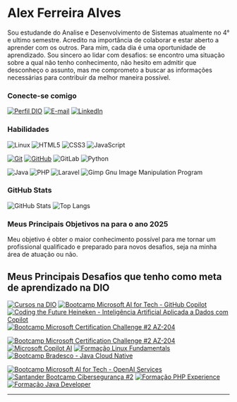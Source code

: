 # Alex Ferreira Alves

Sou estudande do Analise e Desenvolvimento de Sistemas atualmente no 4° e ultimo semestre. 
Acredito na importância de colaborar e estar aberto a aprender com os outros. Para mim, cada dia é uma oportunidade de aprendizado. Sou sincero ao lidar com desafios: se encontro uma situação sobre a qual não tenho conhecimento, não hesito em admitir que desconheço o assunto, mas me comprometo a buscar as informações necessárias para contribuir da melhor maneira possível.

### Conecte-se comigo

[![Perfil DIO](https://img.shields.io/badge/-Meu%20Perfil%20na%20DIO-30A3DC?style=for-the-badge)](https://web.dio.me/users/alexcursos0102/)
[![E-mail](https://img.shields.io/badge/-Email-000?style=for-the-badge&logo=microsoft-outlook&logoColor=E94D5F)](mailto:SEUEMAIL@outlook.com)
[![LinkedIn](https://img.shields.io/badge/-LinkedIn-000?style=for-the-badge&logo=linkedin&logoColor=30A3DC)](https://www.linkedin.com/in/SEUUSERNAME/)

### Habilidades

![Linux](https://img.shields.io/badge/Linux-FCC624?style=for-the-badge&logo=linux&logoColor=black)
![HTML5](https://img.shields.io/badge/HTML-000?style=for-the-badge&logo=html5&logoColor=30A3DC)
![CSS3](https://img.shields.io/badge/CSS3-000?style=for-the-badge&logo=css3&logoColor=E94D5F)
![JavaScript](https://img.shields.io/badge/JavaScript-000?style=for-the-badge&logo=javascript&logoColor=30A3DC)

[![Git](https://img.shields.io/badge/Git-000?style=for-the-badge&logo=git&logoColor=E94D5F)](https://git-scm.com/doc)
[![GitHub](https://img.shields.io/badge/GitHub-000?style=for-the-badge&logo=github&logoColor=30A3DC)](https://docs.github.com/)
![GitLab](https://img.shields.io/badge/gitlab-%23181717.svg?style=for-the-badge&logo=gitlab&logoColor=white)
![Python](https://img.shields.io/badge/python-3670A0?style=for-the-badge&logo=python&logoColor=ffdd54)

![Java](https://img.shields.io/badge/java-%23ED8B00.svg?style=for-the-badge&logo=openjdk&logoColor=white)
![PHP](https://img.shields.io/badge/php-%23777BB4.svg?style=for-the-badge&logo=php&logoColor=white)
![Laravel](https://img.shields.io/badge/laravel-%23FF2D20.svg?style=for-the-badge&logo=laravel&logoColor=white)
![Gimp Gnu Image Manipulation Program](https://img.shields.io/badge/Gimp-657D8B?style=for-the-badge&logo=gimp&logoColor=FFFFFF)

### GitHub Stats

![GitHub Stats](https://github-readme-stats.vercel.app/api?username=Alexafa01&theme=transparent&bg_color=000&border_color=30A3DC&show_icons=true&icon_color=30A3DC&title_color=E94D5F&text_color=FFF)
![Top Langs](https://github-readme-stats-git-masterrstaa-rickstaa.vercel.app/api/top-langs/?username=Alexafa01&layout=compact&bg_color=000&border_color=30A3DC&title_color=E94D5F&text_color=FFF)

<!-- ### Meus Principais Desafios de Projeto DIO

[![Repo DIO Git GitHub](https://github-readme-stats.vercel.app/api/pin/?username=elidianaandrade&repo=dio-lab-open-source&bg_color=000&border_color=30A3DC&show_icons=true&icon_color=30A3DC&title_color=E94D5F&text_color=FFF)](https://github.com/elidianaandrade/dio-lab-open-source)
[![Repo DIO Roadmaps](https://github-readme-stats.vercel.app/api/pin/?username=digitalinnovationone&repo=roadmaps&bg_color=000&border_color=30A3DC&show_icons=true&icon_color=30A3DC&title_color=E94D5F&text_color=FFF)](https://github.com/digitalinnovationone/roadmaps) -->

### Meus Principais Objetivos na para o ano 2025
Meu objetivo é obter o maior conhecimento possível para me tornar um profissional qualificado e preparado para novos desafios, seja na minha área de atuação ou não.

## Meus Principais Desafios que tenho como meta de aprendizado na DIO

[![Cursos na DIO](https://assets.dio.me/x84deVbyyXPy2Qv6Ug4uuQnB0tRIBOyfiPJQe9jKNrc/f:webp/h:120/q:80/L3RyYWNrcy84MDUyZGIxYi1mNDM0LTQ5ODAtOGJiYi05ZjdkYWE3MjViOGQucG5n)](https://www.dio.me/bootcamp/coding-future-front-end-do-zero) [![Bootcamp Microsoft AI for Tech - GitHub Copilot](https://assets.dio.me/s-xPMdfa6xfwoafLEPe20QUTFcscU4aeJwkj8cvYOf0/f:webp/h:120/q:80/L3RyYWNrcy83MDU0ZTFhZC1hYzEwLTRiMzYtYmNlMC0xZTgyNzVmNzE0YmYucG5n)](https://www.dio.me/bootcamp/github-copilot) [![Coding the Future Heineken - Inteligência Artificial Aplicada a Dados com Copilot](https://assets.dio.me/YZTEMIvMzvXw41dq2q3AAC-Kc0f_afWxFRJ7szLIVbE/f:webp/h:120/q:80/L3RyYWNrcy80MTI1NTBkYy03ZjA4LTRmNDgtYTMxMi1jOThjZDVlMTlmMGUucG5n)](https://www.dio.me/bootcamp/coding-the-future-heineken-ia-para-analise-de-dados)
[![Bootcamp Microsoft Certification Challenge #2 AZ-204](https://assets.dio.me/lyW2IKpchoAbvVoqBJy0WDzoCtFu717R9VLLRZm7u-8/f:webp/h:120/q:80/L3RyYWNrcy9iODhmMTE3Zi04MjllLTQ1NDYtOGYwYi00NTYwY2U0MjMxMDgucG5n)](https://www.dio.me/bootcamp/microsoft-az-204)

[![Bootcamp Microsoft Certification Challenge #2 AZ-204](https://assets.dio.me/1sqn3R--VWHRW4eb4-KnqeFKGFbnaxNKz3Q883q-HkI/f:webp/h:120/q:80/L3RyYWNrcy9lMGI0YWQ1MS1hNGM3LTRlNjEtYTY4My1jMDRmNmQzNzZlOWMucG5n)](https://www.dio.me/bootcamp/microsoft-copilot-ai)  [![Microsoft Copilot AI](https://assets.dio.me/1sqn3R--VWHRW4eb4-KnqeFKGFbnaxNKz3Q883q-HkI/f:webp/h:120/q:80/L3RyYWNrcy9lMGI0YWQ1MS1hNGM3LTRlNjEtYTY4My1jMDRmNmQzNzZlOWMucG5n)](https://www.dio.me/bootcamp/microsoft-copilot-ai)  [![Formação Linux Fundamentals](https://assets.dio.me/DRa5oaKRL0k78O4qLwoC4TmxmC87iNHzyGteYzdp9HI/f:webp/h:120/q:80/L3RyYWNrcy9kMzNlZTljMy04YTM0LTQ5MTMtOGJmYS1kMjFiZGMyMTA5YjAucG5n)](https://www.dio.me/curso-linux)  [![Bootcamp Bradesco - Java Cloud Native](https://assets.dio.me/gtGzPV8NsIv4KxjbqlOu5eK8TsjR2-U43wkoceO-GTU/f:webp/h:120/q:80/L3RyYWNrcy9jNGYyODU5ZS04MjY0LTRiNDEtODQxOS1kZGJhNmU4MTdjNmIucG5n)](https://www.dio.me/bootcamp/bradesco-java-cloud-native)

[![Bootcamp Microsoft AI for Tech - OpenAI Services](https://assets.dio.me/aSIYjUCnf4OVibfocuE0oOpiu7jsOhy3ZMRZZZK-r54/f:webp/h:120/q:80/L3RyYWNrcy9kNjczYjIyOC05MmI1LTQ5MTItOWQxNi01ZGFlZWRmOGExM2QucG5n)](https://www.dio.me/bootcamp/microsoft-azure-open-ai)  [![Santander Bootcamp Cibersegurança #2](https://assets.dio.me/mXe9Ce9ajHOrzggSjtSD7fubZXjG3zEZs_X8r9xJ9jg/f:webp/h:120/q:80/L3RyYWNrcy9mODRlOWQxZS04ZWQ1LTQ2ZjctYjlhMC1kY2Y1YTAzOTZmMzMucG5n)](https://www.dio.me/bootcamp/santander-ciberseguranca-2024)  [![Formação PHP Experience](https://assets.dio.me/kzmnpNCSrZh0LAbVHyh8ns7flweLXka1dAbGYKX_kMA/f:webp/h:120/q:80/L3RyYWNrcy8yMGIwNGRkZi00MmE3LTQ5NDUtYjAwNC1lNmNkOGIxYTc5OGYucG5n)](https://www.dio.me/curso-php-completo)  [![Formação Java Developer](https://assets.dio.me/KIwdxM7_x0DPiyrnNEBcio7DYZDqtaSz2G4OPaSsLgs/f:webp/h:120/q:80/L3RyYWNrcy9kYTYwNDFhOS04MGVmLTQwOWUtYmQ1MC01ZTdiZTRkZmFkZjYucG5n)](https://www.dio.me/curso-java)




<!-- <table>
  <thead>
    <tr align="left">
      <th>Data</th>
      <th>Título</th>
      <th>Link</th>
    </tr>
  </thead>
  <tbody align="left">
    <tr>
      <td>14/12/2022</td>
      <td>5 Dicas Essenciais para Aprender a Programar em Qualquer Linguagem! #CommunityWeek</td>
      <td align="center">
        <a href="https://web.dio.me/articles/5-dicas-essenciais-para-aprender-a-programar-em-qualquer-linguagem-communityweek">
           <img align="center" alt="Ler Artigo" src="https://img.shields.io/badge/Ler%20Artigo-30A3DC?style=for-the-badge">
        </a>
      </td>
    </tr>
    <tr>
      <td>21/10/2022</td>
      <td>Crie Seu Próprio Web Component</td>
      <td align="center">
        <a href="https://web.dio.me/articles/crie-seu-proprio-web-component">
           <img align="center" alt="Ler Artigo" src="https://img.shields.io/badge/Ler%20Artigo-E94D5F?style=for-the-badge">
        </a>
      </td>
    </tr>
    <tr>
      <td>30/06/2022</td>
      <td>Destrave seu Primeiro Desafio de Código</td>
      <td align="center">
        <a href="https://web.dio.me/articles/destrave-seu-primeiro-desafio-de-codigo">
           <img align="center" alt="Ler Artigo" src="https://img.shields.io/badge/Ler%20Artigo-30A3DC?style=for-the-badge">
        </a>
      </td>    
    </tr>
    <tr>
      <td>21/04/2022</td>
      <td>5 Dicas para Melhorar seu Profile README do GitHub</td>
      <td align="center">
        <a href="https://web.dio.me/articles/5-dicas-para-melhorar-o-readme-do-seu-perfil-no-github">
           <img align="center" alt="Ler Artigo" src="https://img.shields.io/badge/Ler%20Artigo-E94D5F?style=for-the-badge">
        </a>
      </td>    
    </tr>
  </tbody>
  <tfoot></tfoot>
</table> -->

---